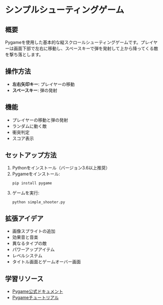 # シンプルシューティングゲーム

## 概要
Pygameを使用した基本的な縦スクロールシューティングゲームです。プレイヤーは画面下部で左右に移動し、スペースキーで弾を発射して上から降ってくる敵を撃ち落とします。

## 操作方法
- **左右矢印キー**: プレイヤーの移動
- **スペースキー**: 弾の発射

## 機能
- プレイヤーの移動と弾の発射
- ランダムに動く敵
- 衝突判定
- スコア表示

## セットアップ方法
1. Pythonをインストール（バージョン3.6以上推奨）
2. Pygameをインストール:
   ```
   pip install pygame
   ```
3. ゲームを実行:
   ```
   python simple_shooter.py
   ```

## 拡張アイデア
- 画像スプライトの追加
- 効果音と音楽
- 異なるタイプの敵
- パワーアップアイテム
- レベルシステム
- タイトル画面とゲームオーバー画面

## 学習リソース
- [Pygame公式ドキュメント](https://www.pygame.org/docs/)
- [Pygameチュートリアル](https://realpython.com/pygame-a-primer/) 